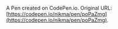 # 

A Pen created on CodePen.io. Original URL: [https://codepen.io/nikma/pen/poPaZmg](https://codepen.io/nikma/pen/poPaZmg).

